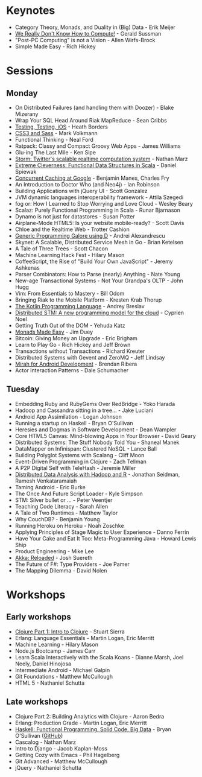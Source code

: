 # Keynotes 

* Category Theory, Monads, and Duality in (Big) Data - Erik Meijer
* [We Really Don't Know How to Compute!](https://github.com/strangeloop/2011-slides/raw/master/Sussman-WeDontKnowHowToCompute.pdf) - Gerald Sussman 
* "Post-PC Computing" is not a Vision - Allen Wirfs-Brock
* Simple Made Easy - Rich Hickey

# Sessions

## Monday 

* On Distributed Failures (and handling them with Doozer) - Blake Mizerany
* Wrap Your SQL Head Around Riak MapReduce - Sean Cribbs
* [Testing, Testing, iOS](https://github.com/strangeloop/2011-slides/raw/master/Borders-TestingiOS.pdf) - Heath Borders
* [CSS3 and Sass](http://github.com/strangeloop/2011-slides/raw/master/Volkmann-CSS3andSass.pdf) - Mark Volkmann
* Functional Thinking - Neal Ford
* Ratpack: Classy and Compact Groovy Web Apps - James Williams
* Glu-ing The Last Mile - Ken Sipe
* [Storm: Twitter's scalable realtime computation system](https://github.com/strangeloop/2011-slides/raw/master/Marz-Storm.pdf) - Nathan Marz
* [Extreme Cleverness: Functional Data Structures in Scala](http://github.com/strangeloop/2011-slides/raw/master/Spiewak-FunctionalData.pdf) - Daniel Spiewak
* [Concurrent Caching at Google](http://github.com/strangeloop/2011-slides/raw/master/ManesFry-ConcurrentCachingAtGoogle.pdf) - Benjamin Manes, Charles Fry
* An Introduction to Doctor Who (and Neo4j) - Ian Robinson
* Building Applications with jQuery UI - Scott González
* JVM dynamic languages interoperability framework - Attila Szegedi
* fog or: How I Learned to Stop Worrying and Love Cloud - Wesley Beary
* Scalaz: Purely Functional Programming in Scala - Runar Bjarnason
* Dynamo is not just for datastores - Susan Potter
* Airplane-Mode HTML5: Is your website mobile-ready? - Scott Davis
* Chloe and the Realtime Web - Trotter Cashion
* [Generic Programming Galore using D](http://github.com/strangeloop/2011-slides/raw/master/Alexandrescu-GenericProgrammingD.pdf) - Andrei Alexandrescu
* Skynet: A Scalable, Distributed Service Mesh in Go - Brian Ketelsen
* A Tale of Three Trees - Scott Chacon
* Machine Learning Hack Fest  - Hilary Mason
* CoffeeScript, the Rise of "Build Your Own JavaScript" - Jeremy Ashkenas
* Parser Combinators: How to Parse (nearly) Anything - Nate Young
* New-age Transactional Systems - Not Your Grandpa's OLTP - John Hugg
* Vim: From Essentials to Mastery - Bill Odom
* Bringing Riak to the Mobile Platform - Kresten Krab Thorup
* [The Kotlin Programming Language](http://github.com/strangeloop/2011-slides/raw/master/Breslav-Kotlin.pdf) - Andrey Breslav
* [Distributed STM: A new programming model for the cloud](http://github.com/strangeloop/2011-slides/raw/master/Noel-DistributedSTM.pdf) - Cyprien Noel
* Getting Truth Out of the DOM - Yehuda Katz
* [Monads Made Easy](http://github.com/strangeloop/2011-slides/raw/master/Duey-MonadsEasy.pdf) - Jim Duey
* Bitcoin: Giving Money an Upgrade - Eric Brigham
* Learn to Play Go - Rich Hickey and Jeff Brown
* Transactions without Transactions - Richard Kreuter
* Distributed Systems with Gevent and ZeroMQ - Jeff Lindsay
* [Mirah for Android Development](http://github.com/strangeloop/2011-slides/raw/master/Ribera-MirahAndroidDevelopment.pdf) - Brendan Ribera
* Actor Interaction Patterns - Dale Schumacher

## Tuesday

* Embedding Ruby and RubyGems Over RedBridge - Yoko Harada
* Hadoop and Cassandra sitting in a tree... - Jake Luciani
* Android App Assimilation - Logan Johnson
* Running a startup on Haskell - Bryan O'Sullivan
* Heresies and Dogmas in Software Development  - Dean Wampler
* Core HTML5 Canvas: Mind-blowing Apps in Your Browser - David Geary
* Distributed Systems: The Stuff Nobody Told You - Shaneal Manek
* DataMapper on Infinispan: Clustered NoSQL - Lance Ball
* Building Polyglot Systems with Scalang - Cliff Moon
* Event-Driven Programming in Clojure - Zach Tellman
* A P2P Digital Self with TeleHash - Jeremie Miller
* [Distributed Data Analysis with Hadoop and R](http://github.com/strangeloop/2011-slides/raw/master/Seidman-DistributedDataAnalysisHadoopR.pdf) - Jonathan Seidman, Ramesh Venkataramaiah
* Taming Android - Eric Burke
* The Once And Future Script Loader - Kyle Simpson
* STM: Silver bullet or ...  - Peter Veentjer
* Teaching Code Literacy - Sarah Allen
* A Tale of Two Runtimes - Matthew Taylor
* Why CouchDB? - Benjamin Young
* Running Heroku on Heroku - Noah Zoschke
* Applying Principles of Stage Magic to User Experience - Danno Ferrin
* Have Your Cake and Eat It Too: Meta-Programming Java - Howard Lewis Ship
* Product Engineering - Mike Lee
* [Akka: Reloaded](http://github.com/strangeloop/2011-slides/raw/master/Suereth-AkkaReloaded.pdf) - Josh Suereth
* The Future of F#: Type Providers - Joe Pamer
* The Mapping Dilemma - David Nolen

# Workshops

## Early workshops

* [Clojure Part 1: Intro to Clojure](https://github.com/strangeloop/2011-slides/raw/master/Sierra-ClojureIntro.pdf) - Stuart Sierra
* Erlang: Language Essentials - Martin Logan, Eric Merritt
* Machine Learning - Hilary Mason
* Node.js Bootcamp - James Carr
* Learn Scala Interactively with the Scala Koans - Dianne Marsh, Joel Neely, Daniel Hinojosa
* Intermediate Android - Michael Galpin
* Git Foundations - Matthew McCullough
* HTML 5 - Nathaniel Schutta

## Late workshops
         
* Clojure Part 2: Building Analytics with Clojure - Aaron Bedra
* Erlang: Production Grade - Martin Logan, Eric Merritt
* [Haskell: Functional Programming, Solid Code, Big Data](http://bos.github.com/strange-loop-2011/slides/slides.html) - Bryan O'Sullivan ([GitHub](https://github.com/bos/strange-loop-2011))
* Cascalog - Nathan Marz
* Intro to Django - Jacob Kaplan-Moss
* Getting Cozy with Emacs - Phil Hagelberg
* Git Advanced - Matthew McCullough
* jQuery - Nathaniel Schutta

